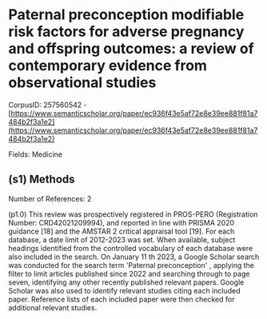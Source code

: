 # Paternal preconception modifiable risk factors for adverse pregnancy and offspring outcomes: a review of contemporary evidence from observational studies

CorpusID: 257560542 - [https://www.semanticscholar.org/paper/ec936f43e5af72e8e39ee881f81a7484b2f3a1e2](https://www.semanticscholar.org/paper/ec936f43e5af72e8e39ee881f81a7484b2f3a1e2)

Fields: Medicine

## (s1) Methods
Number of References: 2

(p1.0) This review was prospectively registered in PROS-PERO (Registration Number: CRD42021209994), and reported in line with PRISMA 2020 guidance [18] and the AMSTAR 2 critical appraisal tool [19]. For each database, a date limit of 2012-2023 was set. When available, subject headings identified from the controlled vocabulary of each database were also included in the search. On January 11 th 2023, a Google Scholar search was conducted for the search term 'Paternal preconception' , applying the filter to limit articles published since 2022 and searching through to page seven, identifying any other recently published relevant papers. Google Scholar was also used to identify relevant studies citing each included paper. Reference lists of each included paper were then checked for additional relevant studies.
